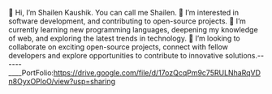 👋 Hi, I’m Shailen Kaushik. You can call me Shailen.
👀 I’m interested in software development, and contributing to open-source projects.
🌱 I’m currently learning new programming languages, deepening my knowledge of web, and exploring the latest trends in technology.
💞️ I’m looking to collaborate on exciting open-source projects, connect with fellow developers and explore opportunities to contribute to innovative solutions.------____PortFolio:https://drive.google.com/file/d/17ozQcqPm9c75RULNhaRqVDn8OyxOPloO/view?usp=sharing


<!---
Shailenkaushik/Shailenkaushik is a ✨ special ✨ repository because its `README.md` (this file) appears on your GitHub profile.
You can click the Preview link to take a look at your changes.
--->
